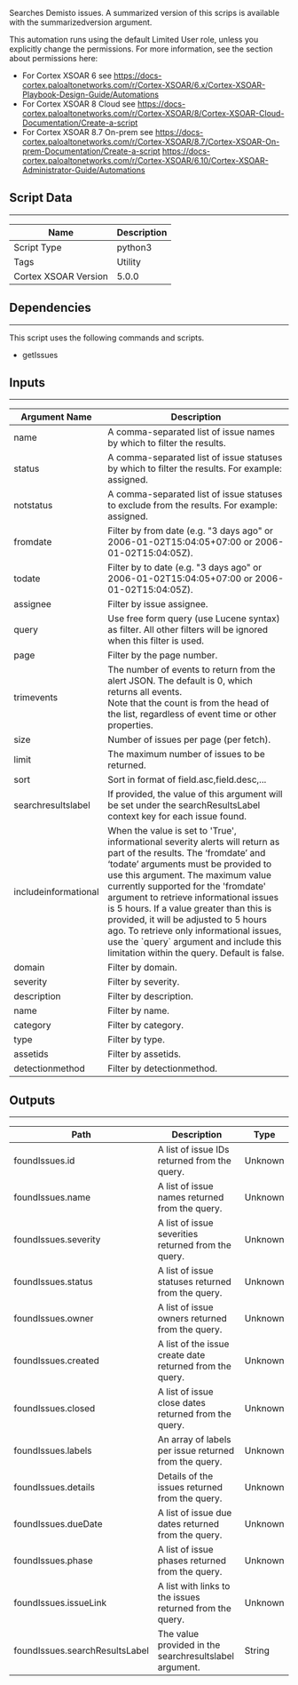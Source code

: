 Searches Demisto issues. A summarized version of this scrips is available with the summarizedversion argument.

This automation runs using the default Limited User role, unless you explicitly change the permissions.
For more information, see the section about permissions here:
- For Cortex XSOAR 6 see https://docs-cortex.paloaltonetworks.com/r/Cortex-XSOAR/6.x/Cortex-XSOAR-Playbook-Design-Guide/Automations 
- For Cortex XSOAR 8 Cloud see https://docs-cortex.paloaltonetworks.com/r/Cortex-XSOAR/8/Cortex-XSOAR-Cloud-Documentation/Create-a-script
- For Cortex XSOAR 8.7 On-prem see https://docs-cortex.paloaltonetworks.com/r/Cortex-XSOAR/8.7/Cortex-XSOAR-On-prem-Documentation/Create-a-script
https://docs-cortex.paloaltonetworks.com/r/Cortex-XSOAR/6.10/Cortex-XSOAR-Administrator-Guide/Automations

## Script Data

---

| **Name** | **Description** |
| --- | --- |
| Script Type | python3 |
| Tags | Utility |
| Cortex XSOAR Version | 5.0.0 |

## Dependencies

---
This script uses the following commands and scripts.

* getIssues

## Inputs

---

| **Argument Name** | **Description** |
| --- | --- |
| name | A comma-separated list of issue names by which to filter the results. |
| status | A comma-separated list of issue statuses by which to filter the results. For example: assigned. |
| notstatus | A comma-separated list of issue statuses to exclude from the results.  For example: assigned. |
| fromdate | Filter by from date \(e.g. "3 days ago" or 2006-01-02T15:04:05\+07:00 or 2006-01-02T15:04:05Z\). |
| todate | Filter by to date \(e.g. "3 days ago" or 2006-01-02T15:04:05\+07:00 or 2006-01-02T15:04:05Z\). |
| assignee | Filter by issue assignee. |
| query | Use free form query \(use Lucene syntax\) as filter. All other filters will be ignored when this filter is used. |
| page | Filter by the page number. |
| trimevents | The number of events to return from the alert JSON. The default is 0, which returns all events.<br/>Note that the count is from the head of the list, regardless of event time or other properties. |
| size | Number of issues per page \(per fetch\). |
| limit | The maximum number of issues to be returned. |
| sort | Sort in format of field.asc,field.desc,... |
| searchresultslabel | If provided, the value of this argument will be set under the searchResultsLabel context key for each issue found. |
| includeinformational | When the value is set to 'True', informational severity alerts will return as part of the results. The ‘fromdate’ and ‘todate’ arguments must be provided to use this argument. The maximum value currently supported for the 'fromdate' argument to retrieve informational issues is 5 hours. If a value greater than this is provided, it will be adjusted to 5 hours ago. To retrieve only informational issues, use the \`query\` argument and include this limitation within the query. Default is false. |
| domain | Filter by domain. |
| severity | Filter by severity. |
| description | Filter by description. |
| name | Filter by name. |
| category | Filter by category. |
| type | Filter by type. |
| assetids | Filter by assetids. |
| detectionmethod | Filter by detectionmethod. |

## Outputs

---

| **Path** | **Description** | **Type** |
| --- | --- | --- |
| foundIssues.id | A list of issue IDs returned from the query. | Unknown |
| foundIssues.name | A list of issue names returned from the query. | Unknown |
| foundIssues.severity | A list of issue severities returned from the query. | Unknown |
| foundIssues.status | A list of issue statuses returned from the query. | Unknown |
| foundIssues.owner | A list of issue owners returned from the query. | Unknown |
| foundIssues.created | A list of the issue create date returned from the query. | Unknown |
| foundIssues.closed | A list of issue close dates returned from the query. | Unknown |
| foundIssues.labels | An array of labels per issue returned from the query. | Unknown |
| foundIssues.details | Details of the issues returned from the query. | Unknown |
| foundIssues.dueDate | A list of issue due dates returned from the query. | Unknown |
| foundIssues.phase | A list of issue phases returned from the query. | Unknown |
| foundIssues.issueLink | A list with links to the issues returned from the query. | Unknown |
| foundIssues.searchResultsLabel | The value provided in the searchresultslabel argument. | String |
